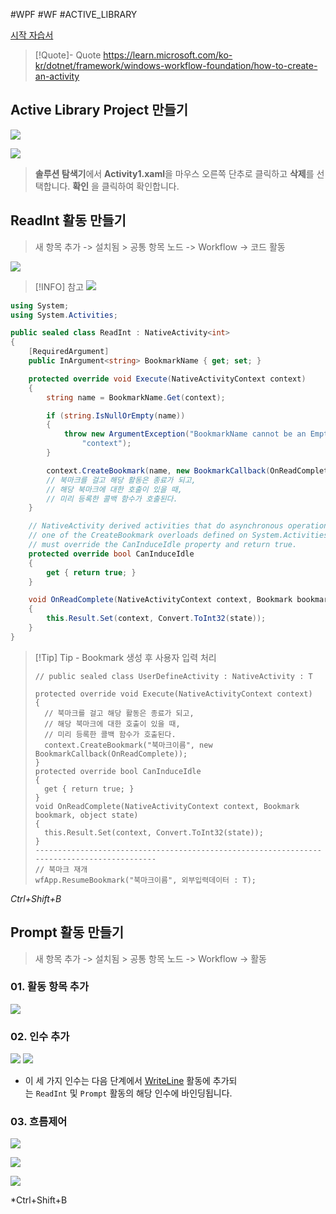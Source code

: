 #WPF #WF #ACTIVE_LIBRARY

[시작 자습서](시작%20자습서.md)

> [!Quote]- Quote
> https://learn.microsoft.com/ko-kr/dotnet/framework/windows-workflow-foundation/how-to-create-an-activity

## Active Library Project 만들기

![](attachments/Pasted%20image%2020240412235630.png)

![](attachments/Pasted%20image%2020240413000651.png)

>**솔루션 탐색기**에서 **Activity1.xaml**을 마우스 오른쪽 단추로 클릭하고 **삭제**를 선택합니다. **확인** 을 클릭하여 확인합니다.

## ReadInt 활동 만들기

> 새 항목 추가 -> 설치됨 > 공통 항목 노드 
> -> Workflow -> 코드 활동

![](attachments/Pasted%20image%2020240413001251.png)


> [!INFO] 참고
>![](attachments/Pasted%20image%2020240413001636.png)

``` C#
using System;
using System.Activities;

public sealed class ReadInt : NativeActivity<int>
{
    [RequiredArgument]
    public InArgument<string> BookmarkName { get; set; }

    protected override void Execute(NativeActivityContext context)
    {
        string name = BookmarkName.Get(context);

        if (string.IsNullOrEmpty(name))
        {
            throw new ArgumentException("BookmarkName cannot be an Empty string.",
                "context");
        }

        context.CreateBookmark(name, new BookmarkCallback(OnReadComplete));
        // 북마크를 걸고 해당 활동은 종료가 되고, 
        // 해당 북마크에 대한 호출이 있을 때, 
        // 미리 등록한 콜백 함수가 호출된다.
    }

    // NativeActivity derived activities that do asynchronous operations by calling
    // one of the CreateBookmark overloads defined on System.Activities.NativeActivityContext
    // must override the CanInduceIdle property and return true.
    protected override bool CanInduceIdle
    {
        get { return true; }
    }

    void OnReadComplete(NativeActivityContext context, Bookmark bookmark, object state)
    {
        this.Result.Set(context, Convert.ToInt32(state));
    }
}
```


> [!Tip] Tip - Bookmark 생성 후 사용자 입력 처리
> ```
>// public sealed class UserDefineActivity : NativeActivity : T
>
> protected override void Execute(NativeActivityContext context)
> {
>	// 북마크를 걸고 해당 활동은 종료가 되고, 
>	// 해당 북마크에 대한 호출이 있을 때, 
>	// 미리 등록한 콜백 함수가 호출된다.
>	context.CreateBookmark("북마크이름", new BookmarkCallback(OnReadComplete));
>}
>protected override bool CanInduceIdle
> {
> 	get { return true; }
>}
> void OnReadComplete(NativeActivityContext context, Bookmark bookmark, object state)
> {
> 	this.Result.Set(context, Convert.ToInt32(state));
>}
> -------------------------------------------------------------------------------------------
>// 북마크 재개
> wfApp.ResumeBookmark("북마크이름", 외부입력데이터 : T);
> ```


*Ctrl+Shift+B*

## Prompt 활동 만들기

> 새 항목 추가 -> 설치됨 > 공통 항목 노드 
> -> Workflow -> 활동

### 01. 활동 항목 추가

![](attachments/Pasted%20image%2020240423141805.png)
### 02. 인수 추가

![](attachments/Pasted%20image%2020240423142207.png)
![](attachments/Pasted%20image%2020240423142236.png)
- 이 세 가지 인수는 다음 단계에서 [WriteLine](https://learn.microsoft.com/ko-kr/dotnet/api/system.activities.statements.writeline) 활동에 추가되는 `ReadInt` 및 `Prompt` 활동의 해당 인수에 바인딩됩니다.
### 03. 흐름제어

![](attachments/Pasted%20image%2020240423142835.png)

![](attachments/Pasted%20image%2020240423143045.png)

![](attachments/Pasted%20image%2020240423143218.png)

*Ctrl+Shift+B
